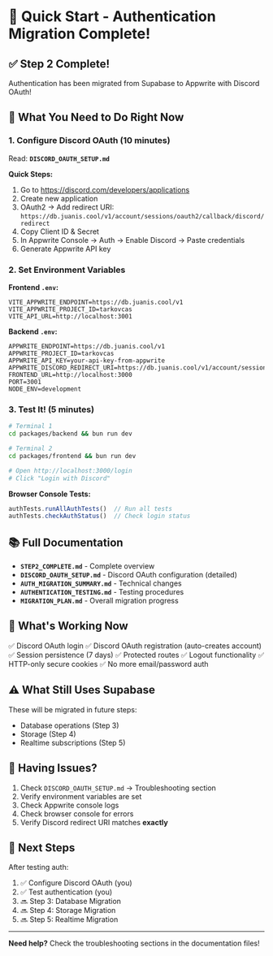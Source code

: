 # 🚀 Quick Start - Authentication Migration Complete!

## ✅ Step 2 Complete!

Authentication has been migrated from Supabase to Appwrite with Discord OAuth!

## 🎯 What You Need to Do Right Now

### 1. Configure Discord OAuth (10 minutes)
Read: **`DISCORD_OAUTH_SETUP.md`**

**Quick Steps:**
1. Go to https://discord.com/developers/applications
2. Create new application
3. OAuth2 → Add redirect URI: `https://db.juanis.cool/v1/account/sessions/oauth2/callback/discord/redirect`
4. Copy Client ID & Secret
5. In Appwrite Console → Auth → Enable Discord → Paste credentials
6. Generate Appwrite API key

### 2. Set Environment Variables

**Frontend `.env`:**
```env
VITE_APPWRITE_ENDPOINT=https://db.juanis.cool/v1
VITE_APPWRITE_PROJECT_ID=tarkovcas
VITE_API_URL=http://localhost:3001
```

**Backend `.env`:**
```env
APPWRITE_ENDPOINT=https://db.juanis.cool/v1
APPWRITE_PROJECT_ID=tarkovcas
APPWRITE_API_KEY=your-api-key-from-appwrite
APPWRITE_DISCORD_REDIRECT_URI=https://db.juanis.cool/v1/account/sessions/oauth2/callback/discord/redirect
FRONTEND_URL=http://localhost:3000
PORT=3001
NODE_ENV=development
```

### 3. Test It! (5 minutes)

```bash
# Terminal 1
cd packages/backend && bun run dev

# Terminal 2
cd packages/frontend && bun run dev

# Open http://localhost:3000/login
# Click "Login with Discord"
```

**Browser Console Tests:**
```javascript
authTests.runAllAuthTests()  // Run all tests
authTests.checkAuthStatus()  // Check login status
```

## 📚 Full Documentation

- **`STEP2_COMPLETE.md`** - Complete overview
- **`DISCORD_OAUTH_SETUP.md`** - Discord OAuth configuration (detailed)
- **`AUTH_MIGRATION_SUMMARY.md`** - Technical changes
- **`AUTHENTICATION_TESTING.md`** - Testing procedures
- **`MIGRATION_PLAN.md`** - Overall migration progress

## 🎉 What's Working Now

✅ Discord OAuth login
✅ Discord OAuth registration (auto-creates account)
✅ Session persistence (7 days)
✅ Protected routes
✅ Logout functionality
✅ HTTP-only secure cookies
✅ No more email/password auth

## ⚠️ What Still Uses Supabase

These will be migrated in future steps:
- Database operations (Step 3)
- Storage (Step 4)  
- Realtime subscriptions (Step 5)

## 🐛 Having Issues?

1. Check `DISCORD_OAUTH_SETUP.md` → Troubleshooting section
2. Verify environment variables are set
3. Check Appwrite console logs
4. Check browser console for errors
5. Verify Discord redirect URI matches **exactly**

## 🎯 Next Steps

After testing auth:
1. ✅ Configure Discord OAuth (you)
2. ✅ Test authentication (you)
3. 🔜 Step 3: Database Migration
4. 🔜 Step 4: Storage Migration
5. 🔜 Step 5: Realtime Migration

---

**Need help?** Check the troubleshooting sections in the documentation files!

